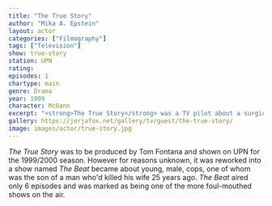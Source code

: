 ```yaml
---
title: "The True Story"
author: "Mika A. Epstein"
layout: actor
categories: ["Filmography"]
tags: ["Television"]
show: true-story
station: UPN
rating:
episodes: 1
chartype: main
genre: Drama
year: 1999
character: McGann
excerpt: "<strong>The True Story</strong> was a TV pilot about a surgical intern and her brother, a rookie cop, getting on with their life, now that their father was in jail for killing their mother when they were young children."
gallery: https://jorjafox.net/gallery/tv/guest/the-true-story/
image: images/actor/true-story.jpg
---
```


_The True Story_ was to be produced by Tom Fontana and shown on UPN for the 1999/2000 season. However for reasons unknown, it was reworked into a show named _The Beat_ became about young, male, cops, one of whom was the son of a man who'd killed his wife 25 years ago. _The Beat_ aired only 6 episodes and was marked as being one of the more foul-mouthed shows on the air.
